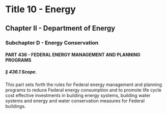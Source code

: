 
# Title 10 - Energy
## Chapter II - Department of Energy
### Subchapter D - Energy Conservation
#### PART 436 - FEDERAL ENERGY MANAGEMENT AND PLANNING PROGRAMS
##### § 436.1 Scope.

This part sets forth the rules for Federal energy management and planning programs to reduce Federal energy consumption and to promote life cycle cost effective investments in building energy systems, building water systems and energy and water conservation measures for Federal buildings.

